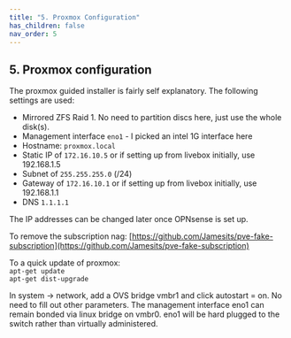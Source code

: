 ```yaml
---
title: "5. Proxmox Configuration"
has_children: false
nav_order: 5
---
```


## 5. Proxmox configuration

The proxmox guided installer is fairly self explanatory. The following settings are used:
* Mirrored ZFS Raid 1. No need to partition discs here, just use the whole disk(s).
* Management interface `eno1` - I picked an intel 1G interface here
* Hostname: `proxmox.local`
* Static IP of `172.16.10.5` or if setting up from livebox initially, use 192.168.1.5
* Subnet of `255.255.255.0` (/24)
* Gateway of `172.16.10.1` or if setting up from livebox initially, use 192.168.1.1
* DNS `1.1.1.1`

The IP addresses can be changed later once OPNsense is set up.

To remove the subscription nag:
[https://github.com/Jamesits/pve-fake-subscription](https://github.com/Jamesits/pve-fake-subscription)

To a quick update of proxmox:  
`apt-get update`  
`apt-get dist-upgrade`  

In system -> network, add a OVS bridge vmbr1 and click autostart = on. No need to fill out other parameters.
The management interface eno1 can remain bonded via linux bridge on vmbr0. eno1 will be hard plugged to the switch rather than virtually administered.
